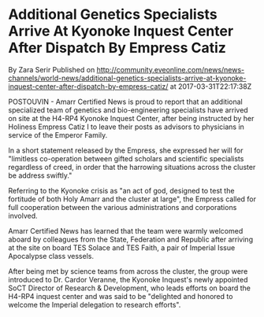 # Additional Genetics Specialists Arrive At Kyonoke Inquest Center After Dispatch By Empress Catiz
By Zara Serir
Published on http://community.eveonline.com/news/news-channels/world-news/additional-genetics-specialists-arrive-at-kyonoke-inquest-center-after-dispatch-by-empress-catiz/ at 2017-03-31T22:17:38Z

POSTOUVIN - Amarr Certified News is proud to report that an additional specialized team of genetics and bio-engineering specialists have arrived on site at the H4-RP4 Kyonoke Inquest Center, after being instructed by her Holiness Empress Catiz I to leave their posts as advisors to physicians in service of the Emperor Family.

In a short statement released by the Empress, she expressed her will for "limitless co-operation between gifted scholars and scientific specialists regardless of creed, in order that the harrowing situations across the cluster be address swiftly."

Referring to the Kyonoke crisis as "an act of god, designed to test the fortitude of both Holy Amarr and the cluster at large", the Empress called for full cooperation between the various administrations and corporations involved.

Amarr Certified News has learned that the team were warmly welcomed aboard by colleagues from the State, Federation and Republic after arriving at the site on board TES Solace and TES Faith, a pair of Imperial Issue Apocalypse class vessels.

After being met by science teams from across the cluster, the group were introduced to Dr. Cardor Veranne, the Kyonoke Inquest's newly appointed SoCT Director of Research & Development, who leads efforts on board the H4-RP4 inquest center and was said to be "delighted and honored to welcome the Imperial delegation to research efforts".

